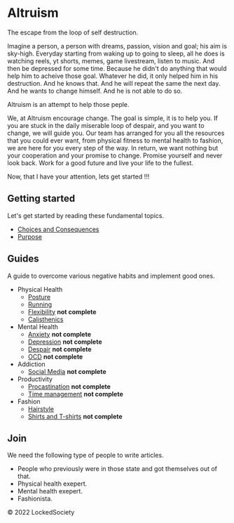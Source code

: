 # Altruism

The escape from the loop of self destruction.

Imagine a person, a person with dreams, passion, vision and goal; his aim
is sky-high. Everyday starting from waking up to going to sleep,
all he does is watching reels, yt shorts, memes, game livestream, 
listen to music. And then be depressed for some time. Because he didn't 
do anything that would help him to acheive those goal. Whatever he did, 
it only helped him in his destruction. And he knows that. And he will
repeat the same the next day. And he wants to change himself. And he 
is not able to do so. 

Altruism is an attempt to help those peple. 

We, at Altruism encourage change. The goal is simple, it is to help you. If 
you are stuck in the daily miserable loop of despair, and you want to change,
we will guide you. Our team has arranged for you all the resources that 
you could ever want, from physical fitness to mental health to fashion,
we are here for you every step of the way. In return, we want nothing but 
your cooperation and your promise to change. Promise yourself and never look back.
Work for a good future and live your life to the fullest.

Now, that I have your attention, lets get started !!!

## Getting started

Let's get started by reading these fundamental topics.

- [Choices and Consequences](choices.md)
- [Purpose](purpose.md)

## Guides

A guide to overcome various negative habits and implement good ones.

- Physical Health
    - [Posture](guides/posture.md)
    - [Running](guides/running.md)
    - [Flexibility](guides/flexibility.md) **not complete**
    - [Calisthenics](guides/calisthenics.md)
- Mental Health
    - [Anxiety](guides/anxiety.md) **not complete**
    - [Depression](guides/depression.md) **not complete**
    - [Despair](guides/despair.md) **not complete**
    - [OCD](guides/ocd.md) **not complete**
- Addiction
    - [Social Media](guides/addiction-social.md) **not complete**
- Productivity
    - [Procastination](guides/productivity.md) **not complete**
    - [Time management](guides/productivity.md) **not complete**
- Fashion
    - [Hairstyle](guides/hairstyle.md)  
    - [Shirts and T-shirts](guides/shirts.md) **not complete**

## Join

We need the following type of people to write articles.

- People who previously were in those state and got themselves out of that.
- Physical health exepert.
- Mental health exepert.
- Fashionista.


&copy; 2022 LockedSociety
